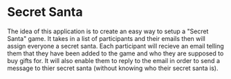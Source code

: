 # Secret Santa
The idea of this application is to create an easy way to setup a "Secret Santa" game. It takes in a list of participants and their emails then will assign everyone a secret santa. Each participant will recieve an email telling them that they have been added to the game and who they are supposed to buy gifts for. It will also enable them to reply to the email in order to send a message to thier secret santa (without knowing who their secret santa is). 